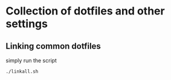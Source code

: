 # Collection of dotfiles and other settings

## Linking common dotfiles

simply run the script

```shell
./linkall.sh
```
